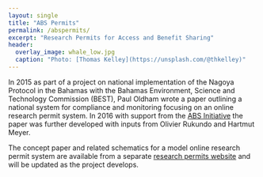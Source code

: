 ```yaml
---
layout: single
title: "ABS Permits"
permalink: /abspermits/
excerpt: "Research Permits for Access and Benefit Sharing"
header:
  overlay_image: whale_low.jpg
  caption: "Photo: [Thomas Kelley](https://unsplash.com/@thkelley)"
---
```


In 2015 as part of a project on national implementation of the Nagoya Protocol in the Bahamas with the Bahamas Environment, Science and Technology Commission (BEST), Paul Oldham wrote a paper outlining a national system for compliance and monitoring focusing on an online research permit system. In 2016 with support from the [ABS Initiative](http://www.abs-initiative.info) the paper was further developed with inputs from Olivier Rukundo and Hartmut Meyer. 

The concept paper and related schematics for a model online research permit system are available from a separate [research permits website](http://abspermits.net/) and will be updated as the project develops.
